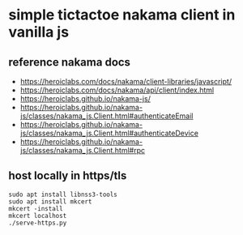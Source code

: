 # simple tictactoe nakama client in vanilla js

## reference nakama docs

- https://heroiclabs.com/docs/nakama/client-libraries/javascript/
- https://heroiclabs.com/docs/nakama/api/client/index.html
- https://heroiclabs.github.io/nakama-js/
- https://heroiclabs.github.io/nakama-js/classes/nakama_js.Client.html#authenticateEmail
- https://heroiclabs.github.io/nakama-js/classes/nakama_js.Client.html#authenticateDevice
- https://heroiclabs.github.io/nakama-js/classes/nakama_js.Client.html#rpc

## host locally in https/tls

```
sudo apt install libnss3-tools
sudo apt install mkcert
mkcert -install
mkcert localhost
./serve-https.py
```

